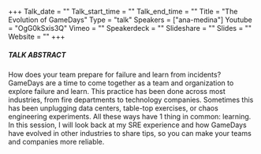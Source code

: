 +++
Talk_date = ""
Talk_start_time = ""
Talk_end_time = ""
Title = "The Evolution of GameDays"
Type = "talk"
Speakers = ["ana-medina"]
Youtube = "OgG0kSxis3Q"
Vimeo = ""
Speakerdeck = ""
Slideshare = ""
Slides = ""
Website = ""
+++

##### TALK ABSTRACT

How does your team prepare for failure and learn from incidents? GameDays are a time to come together as a team and organization to explore failure and learn. This practice has been done across most industries, from fire departments to technology companies. Sometimes this has been unplugging data centers, table-top exercises, or chaos engineering experiments. All these ways have 1 thing in common: learning. In this session, I will look back at my SRE experience and how GameDays have evolved in other industries to share tips, so you can make your teams and companies more reliable.
